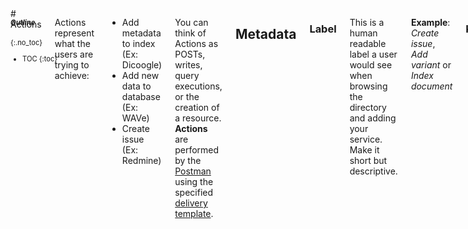 <aside class="large-3 columns" markdown="1" style="position:fixed;font-size:80%;">

##### Outline
{:.no_toc}

* TOC
{:toc}

</aside>

<!-- [TOC] for Python markdown parser -->

 <div class="large-9 columns" role="content"  markdown="1">
# Actions

Actions represent what the users are trying to achieve:
- Add metadata to index (Ex: Dicoogle)
- Add new data to database (Ex: WAVe)
- Create issue (Ex: Redmine)

You can think of Actions as POSTs, writes, query executions, or the creation of a resource. **Actions** are performed by the [Postman](#Postman) using the specified [delivery template][].

## Metadata

### Label

This is a human readable label a user would see when browsing the directory and adding your service. Make it short but descriptive.

**Example**: *Create issue*, *Add variant* or *Index document*

### Key

This is a field only really used internally for both prefill and scripting references. Needs to be at least 2 characters long, start with an alpha, and only contain a-z, A-Z, 0-9 or _.

**Example**: *create_issue*, *add_variant* or *index*

### Help Text

This is some human-readable explanatory text, usually something that clarifies what the action does.

**Example**: *Adds a new variant to the configured database*.

# Action Fields

Action Fields answer the question: What details can a user provide when creating an Action? These are the fields available in for customization in the [delivery template][]. These are things like:

- Title  (EG: Issue Title in Redmine)
- Description  (EG: Issue Description from Github)
- Parent Object  (span relationships via prefill)
- Variant Description  (EG: HGVS description)

**Note**: each action should have at least one action field. It really makes no sense to send no custom data to the delivery template.

## Metadata

### Key

A key for consumption in the Delivery Templates. This is available for variable syntax in the Delivery Template. Needs to be at least 2 characters long, start with an alpha, and only contain a-z, A-Z, 0-9 or _.
We'll take double underscores and convert them to nested dictionaries before execution.

**Example**: *room* or *project__title*  (converts to *{"project": {"title": "some value"} }*)

### Label

A human readable Label shown in the UI as a user works to complete an Action.

**Example**: *Variant* or *Title*

### Help Text

Human readable description of an action field, useful for describing some detail you couldn't list in the Label.

*Example*: *Choose which room to send the message to.* or *Add a title to the note.*

### Default

A default value that is preloaded in the execution if no values are obtained for Action execution.

### Type

The type we will try to coerce to on the backend. Fails silently to ensure that Actions aren't dropped on coercion errors.
You can get a full list of supported types and the coercions implied here: [Field Types][].

### Required

If checked a user will not be able to continue without entering some value.

### Choices

A comma separated string that will be turned into a select field for limiting the choices a user can provide to an action field.

**Example**: *choice_a,choice_b,choice_c* or *Yesterday, Today, Tomorrow*

# Agents

Agents are used by the [STD][] to monitor external resources for content changes.

# Deliveries

**Deliveries** are associated with [Actions][actions] and define what will be executed by the [Postman][postman].

# Delivery Templates

Programmatically, each **Delivery Template** is metadata describing the associated [delivery][delivery].

## Metadata

### Identifier

A key for consumption by the [Postman][postman]. Needs to be at least 2 characters long, start with an alpha, and only contain a-z, A-Z, 0-9 or _.

**Example**: *mapper* or *issue*

**Property**: `identifier` (maps to `dc:identifier`)

### Title

A human readable Title shown in the UI as a user works to complete an [Action][action].

**Example**: *Variant* or *Title*

**Property**: `label` (maps to `dc:title`)

### Help Text

Human readable description of an action field, useful for describing some detail you couldn't list in the Label.

**Example**: *Choose which room to send the message to.* or *Add a title to the note.*

**Property**: `help` (maps to `dc:description`)

### Publisher

The Action publisher that will be delivered by the Postman.

**Available Publishers**: *url*, *sql*, *sparql*, *mail*, *file*, *json*...

**Property**: `publisher`  (maps to `dc:publisher`)

### Payload

Object containing the set of properties specific to each [delivery][delivery] type.

**Example**: *{"id":"%{id}","subject":"%{subject}"}* or *{"title":"%{title}","key":"%{key}"}*

**Property**: `payload` (related to `i2x:payload` object)

## Sample

Sample configuration for exchanged data between the application controller and the [Actions][actions]. Each [Deliverable Template][deliverabletemplate] type will have its own set of configuration properties, defined in the object payload.

    {
      "type": "url",
      "identifier": "i2x",
      "title": "label",
      "payload": {
        "url": "http://www.example.com",
        "method": "post"
        ...
      }
    }

# Delivery Types

[Delivery Templates] have one (and only one) type. This defines what processing is required by in the [Postman][postman] engine for successful delivery of the data. Variables in each template are marked within `%{ }` characters.

## Email

Sends custom emails to the configured recipients. **Note*** that emails are sent from the server configured in **i2x**'s Rails settings.

### Metadata

#### Subject

The subject for the new mail to be sent by the [Postman][postman].

**Example**: *[i2x] new mail for %{i2x.action_identifier}*

**Property**: `subject` (maps to `dc:subject`)

#### To

An array with the main destination for the email.

**Example**: *["johndoe@gmail.com", "%{to}"]*

**Property**: `to` (maps to `i2x:to`)

#### CC

An array with the CC destination for the email.

**Example**: *["johndoe@gmail.com", "%{to}"]*

**Property**: `cc` (maps to `i2x:cc`)

#### BCC

An array with the BCC destination for the email.

**Example**: *["johndoe@gmail.com", "%{to}"]*

**Property**: `bcc` (maps to `i2x:bcc`)

#### Body

The body for the message being sent.

**Example**: *Hello %{first_name}! Welcome to i2x!--\n%{i2x.datetime}*

**Property**: `body` (maps to `i2x:body`)

## File Management

Changes files directly on the file system. 

### Metadata

#### Content

Template for the content being written to the selected file.

**Example**: *%{id},%{i2x.datetime}\n*

**Property**: `content` (maps to `i2x:content`)

#### Method

Defines what is the type of the change that will be performed in the file by the [Postman][postman].

**Example**: *append*, *create*, *delete*

**Property**: `method` (maps to `i2x:method`)

##### Append

The _append_ method will add the content (from the property `content`) to the specified file.

##### Create

The _create_ method will create a new file with the generated content (from the property `content`).

#### URI

The file URI. Not that filenames can include _variables_. The use of full system file URIs (starting with _file://_) is advised.

**Example**: *file://Temp/log.csv*

**Property**: `uri` (mas to `i2x:uri`)

## SQL Query

The SQL Query [Delivery Template][deliverytemplate] will execute the specified SQL query in the destination database. 
 
### Metadata

#### Server

A string matching the available database servers.

**Example**: *sqlserver*, *mysql*, *postgres*, *sqlite*

**Property**: `server` (maps to `i2x:server`)

#### Host

Address for the database host. This value defaults to `localhost` if no data is provided.

**Example**: *localhost*, *192.168.2.5*

**Property**: `host` (maps to `i2x:host`)

#### Port

Port open for connection in the database host. This value defaults to the standard server port (Ex: `3306` for `mysql`) if no data is provided.

**Example**: *3306*, *1255*

**Property**: `port` (maps to `i2x:port`)

#### Database Name

Database name where the query will be performed. 

**Example**: *wave10*, *issues*

**Property**: `database` (maps to `i2x:database`) (**mandatory**)

#### Username

Database user.

**Example**: *john_doe*

**Property**: `username` (maps to `i2x:username`) (**mandatory**)

#### Password

User password. The password is hashed before being exchanged between any service.

**Example**: *qwerty§12345*

**Property**: `password` (maps to `i2x:password`) (**mandatory**)

#### Query

The query that will be executed by the [Postman][postman] in the configured database. 

**Example**: *INSERT INTO issues (title, description, timestamp) VALUES ('{%title}, '%{description}', getdate());*

**Property**: `query` (maps to `i2x:server`) (**mandatory**)

## URL Route

Perform the selected request type on the configured URL, passing on configured parameters.

### Metadata

#### Method

Defines what is the type of the request that will be executed by the [Postman][postman].

**Example**: *get*, *post*, *delete*

**Property**: `method` (maps to `i2x:method`)

##### GET

The URL Route [Delivery Template][] will issue a GET request to the defined URL. URI *keys* are used to match [Action Fields][] defined in the [variables][variables].

**Example**: http://example.com/services/`%{id}`/`%{description}`/`%{otherpayload}`

##### POST

This URL Route POSTs extracted data to the defined URL route. [Action Fields][actionfields] are mapped to specific key/value pairs in the request metadata. The POSTed payload is included in the `payload` object in the template.

**Example**:

    "payload": {
      "type": "%{type}",
      "key": "%{key}",
      "label": "%{label}",
      "id": "%{id}"
    }

**Property**: `payload` (related to `i2x:payload` object)

#### URI

The destination URL for the request.

**Example**: *http://bioinformatics.ua.pt/i2x/postman/%{id}*, *http://bmd-software.com/*

**Property**: `uri` (maps to `i2x:uri`)

# Events

**Events** are occurrences of specific conditions that will trigger an [Action](#actions). i2x events can be registered when:

- New issue  (Ex: GitHub)
- New row in table (Ex: WAVe)
- New image in index (Ex: Dicoogle)

You can think of an Event as the ignition of a new data integration Action.

Basically, they're things that happen in monitored systems which cause a defined action to happen. Additionally, events supply data about what happened. These data will be passed on to the Actions controller, which validates them and moves them to the Postman for execution in the [Delivery Template][deliverytemplate].

For example, say a service has a "New Row Added" event being monitored. We will detect when this event happens by [polling][payload]. The general event data will be something like this:

    {
      "id": 987654,
      "owner_id": 321,
      "date_created": "Mon, 17 Sep 2013 15:07:01 0000",
      "description": "Row added",
      "type": "sql",
      "payload": { ... }
    }

These key/value objects are available for mapping into the action as required.

## Metadata

### Title

Human readable, short name of the event. Shown in various places in our interface.

**Example**: *New Ticket Created* or *New Email with Label*

### Identifier

This is a field only really used internally for both prefill and scripting references. Needs to be at least 2 characters long, start with an alpha, and only contain a-z, A-Z, 0-9 or _.

**Example**: *create_issue*, *ticket* or *newEmailLabel*

### Help Text

A longer description of what this event actually watches for.

**Example**: *Triggered when a new row is added to a configured database.*

## Hooks

The traditional workflow uses the [STD][std] to detect new [events][events]. However, [events][events] can be pushed in the system using the Web/REST hooks interface. In this case, the hook payload is directly proxied to the [Action][actions] in the `payload` object.

# Field Types

The following is a list of available field types. Normally, you'd choose one of these fields when creating your action fields or trigger fields via the type dropdown.

- Unicode `unicode`: Unicode fields are essentially one-line text fields that can support unicode characters. There is no coercion done for this type.
- Text `text`: Think of this as a multi-line unicode field. It's really only used to give the user a textare in the UI instead of a one-line input field. There is no coercion done for this type.
- Integer `int`: Suitable for whole integer numbers, we'll coerce any text down into an integer by stripped non-numeric values from the string. A negative sign (-) in front is also allowed.
- Float `float`: Like integers, this will coerce any text down to a floating point number with the addition of allowed characters like . and ,.
- Boolean `bool`: We apply some natural language parsing to try and coerce any text into True or False. This UI field is also replaced with a dropdown allowing the user to specifically pick "Yes" or "No" explicitly.
- DateTime `datetime`: Our most complex coersion. We'll attempt to convert any given date format into an internal DateTime representation. It is quite robust supporting epoch timestamps, ISO-8061 and even natural language parsing! On the developer platform, datetimes are automatically converted into an ISO-8061 datetime for actions. You can use moment.js via the Scripting API to parse and replace if your servers expect a different format sent to it. |

## Choices

You can provide a choices array which will be mapped automatically into a valiation list for execution:

    [
      {
        "type": "unicode",
        "key": "color",
        "label": "Label",
        "help_text": "Pick a color label to apply to the card.",
        "choices": ["none", "green", "yellow", "orange", "red", "purple", "blue"]
      }
    ]

# Helper Functions

**i2x** included several internal functions allowing quick access to general variables that can be used in all templates. These functions allow the templates to retrieve information such as date/time, random numbers or strings, action names, among many others.

## Usage

**i2x** helper functions are used just like the template variables. These reserved variable keywords start are written as `i2x._function name_`.

## Function list

* `date`: returns the system date
* `datetime`: returns the system date with time included (until _ms_)
* `action_identifier`: returns the ongoing action identifier
* `template_identifier`: returns the ongoing delivery template
* `environment`: returns the server execution environment (from Rails)
* `hostname`: returns the postman server hostname

# Monitor Types

## Delimited File

**STD** monitors delimited files accessible through a valid URI (`http://`, `ftp://`, `file://`). These files can have any number of columns delimited by common data exchange delimiters (`;`,`,`,`:`,`|`,`\t`). If an `id` column is configured, the change detection is performed using simple identifier matching: if the `id` has not been seen yet, it is sent for integration. If no `id` column is setup, the **STD** performs a hashing function over the entire row content. In this case, the resulting `hash` is matched against the list of already integrated rows.

## Database

**STD** can be configured to monitor a database. In this scenario, a _SELECT_ query must be configured to access the database, retrieving the list of values that are being monitored. If an `id` column is configured, the change detection is performed using simple identifier matching: if the `id` has not been seen yet, it is sent for integration. If no `id` column is setup, the **STD** performs a hashing function over the entire row content. In this case, the resulting `hash` is matched against the list of already integrated rows. **Note** that there is forced a query limit of 1000 rows.

## LinkedData

STD can be used to monitor LinkedData URIs. These must be publicly resolveable addresses and must respond properly to `Accept Encoding` headers, according [to the LinkedData principles][linkeddata]. With LinkedData monitors, STD checks all `predicates` described in the URI response. If any new predicate is detected or if a predicate object has changed, STD will generate a new event.

## SPARQL Endpoint

## Structured File

**STD** can monitor structured files for more complex data exchange scenarios. Structured files are accessible through a valid URI (`http://`, `ftp://`, `file://`) and their content must be valid XML or JSON. Monitored data are configured through XPath or JSONPath queries. If an `id` query is configured, the change detection is performed using simple identifier matching: if the `id` has not been seen yet, it is sent for integration. If no `id` query is setup, the **STD** performs a hashing function over the entire processed query response content. In this case, the resulting `hash` is matched against the list of already integrated results.

# Polling

Polling is the process of repeatedly hitting the same endpoint looking for new data. Unfortunately, i2x uses the **STD** to do this. We don't like doing this (its wasteful), vendors don't like us doing it (again, its wasteful) and users dislike it (they have to wait a maximum interval to detect new events). However, it is the one method that is ubiquitous, so we support it.

It is also closely tied into how i2x handles deduplication.

A more modern approach uses Web/REST hooks. This way, services can push data into i2x, which reduces the application load.

# Postman

Handles the final step of the [actions][]: gets the [action fields][] and applies them to the [delivery template][] for execution.

# Sources

**Sources** setup the location of external content for event detection. The [STD][] uses a [polling][] process to identify new [events][] in monitored resources. There a few changes tough, URL Routes can only be GET and SQL queries must contain a SELECT statement.

# Source Templates

**Source Templates** are akin to [delivery templates](#deliverytemplates). They define how to poll the [sources][] being monitored.

## Metadata

### Key

A key for consumption by the Postman. Needs to be at least 2 characters long, start with an alpha, and only contain a-z, A-Z, 0-9 or _.

**Example**: *mapper* or *isse*

### Label

A human readable Label shown in the UI as a user works to complete an Action.

**Example**: *Variant* or *Title*

### Help Text

Human readable description of an action field, useful for describing some detail you couldn't list in the Label.

*Example*: *Choose which room to send the message to.* or *Add a title to the note.*

### Type

The type of [Action][] that will be executed for monitoring by the [STD][].

**Available Types**: *url*, *sql*, *sparql*, *mail*, *file*...

## Sample

Sample configuration for exchanged data between the application controller and the [Actions][]. Each [Delivery Template][] type will have its own set of configuration properties, defined in the object payload.

    {
      "type": "url",
      "key": "i2x",
      "label": "label",
      "id": "123",
      "template": {
        "url": "http://www.example.com",
        "method": "get"
        "path": "/home/this"
      }
    }

# STD: Spot The Differences

The **STD** engine will perform the [polling][] of configured [sources][]. Spot the Differences monitors specified resources looking for changes in the output content. **STD**'s algorithm identifies what has changed since the last visit to a data source (using hashes and id matching). When content changes are detected, the **STD** triggers a new event. **Events** will then be processed through configured **i2x** integration ruless. In the system, detected events are sent for processing to the Flux Capacitor.

# Variables

Agents, [Actions][] and [Deliveries][delivery] can have an endless number of variables being matched within **i2x**. Variables are available in the _seed_ and _payload_ objects in any configuration.

## Usage

**i2x** identifies variables by matching content in property values within `%{ }`. On processing, each variable is replaced with content from the sent payload. Variables can be included in SQL queries, URIs or request parameters. **Note** that **i2x** helper functions are also variables.

**Example**:  `%{name}` is replaced by the `name` property in the calling function parameters hash. 

</div>



[Action]:             #actions
[Actions]:            #actions
[action fields]:      #action-fields
[delivery]:           #deliveries
[deliverytemplate]:   #delivery-templates
[delivery template]:  #delivery-templates
[delivery templates]: #delivery-templates
[event]:              #events
[events]:             #events
[Field Types]:        #field-types
[polling]:            #polling
[Postman]:            #postman
[source]:             #sources
[sources]:            #sources
[STD]:                #std
[variables]:          #variables

